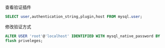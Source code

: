 查看验证插件

```sql
SELECT user,authentication_string,plugin,host FROM mysql.user;
```

修改验证方式

```sql
ALTER USER 'root'@'localhost' IDENTIFIED WITH mysql_native_password BY 'password';
flush priveleges;
```
